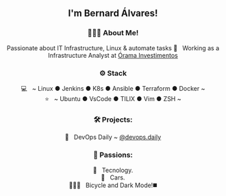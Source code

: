 <div align="center">
<h2>I'm Bernard Álvares!</h2>

<h3> 🙋🏻‍♂️  About Me!</h3>

  Passionate about IT Infrastructure, Linux & automate tasks 
  💼 &nbsp; Working as a Infrastructure Analyst at [Órama Investimentos](https://www.orama.com.br/)

<h3>⚙️ Stack</h3>

  💻 &nbsp; ~ Linux ● Jenkins ● K8s ● Ansible ● Terraform ● Docker ~  
  ⭐ &nbsp; ~ Ubuntu ● VsCode ● TILIX ● Vim ● ZSH   ~

<h3>🛠️ Projects:</h3>

  🐧 &nbsp; DevOps Daily ~ [@devops.daily](@devops.daily)


<h3>🤩 Passions:</h3>

  🤖 &nbsp; Tecnology.    
  🚙 &nbsp; Cars.  
  🚴🏻‍♂️ &nbsp; Bicycle and Dark Mode!◼️  
<br/>



<!--
**bernardalvares/bernardalvares** is a ✨ _special_ ✨ repository because its `README.md` (this file) appears on your GitHub profile.


